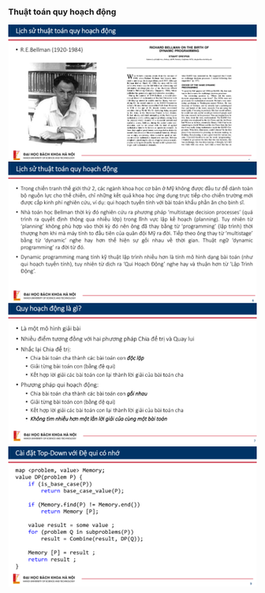 ### Thuật toán quy hoạch động
![alt text](image.png)
![alt text](image-1.png)
![alt text](image-2.png)
![alt text](image-3.png)